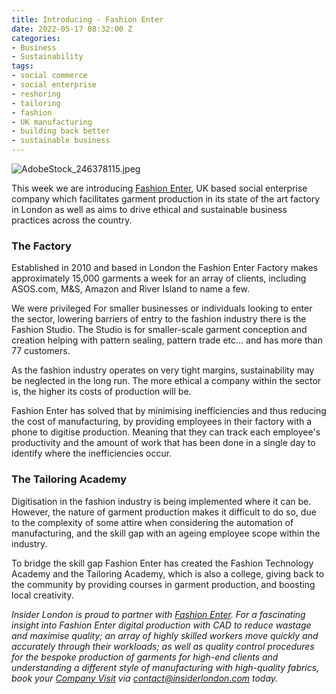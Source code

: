 ```yaml
---
title: Introducing - Fashion Enter
date: 2022-05-17 08:32:00 Z
categories:
- Business
- Sustainability
tags:
- social commerce
- social enterprise
- reshoring
- tailoring
- fashion
- UK manufacturing
- building back better
- sustainable business
---
```


![AdobeStock_246378115.jpeg](/uploads/AdobeStock_246378115.jpeg)


This week we are introducing [Fashion Enter](https://www.fashion-enter.com/), UK based social enterprise company which facilitates garment production in its state of the art factory in London as well as aims to drive ethical and sustainable business practices across the country.

### The Factory

Established in 2010 and based in London the Fashion Enter Factory makes approximately 15,000 garments a week for an array of clients, including ASOS.com, M&S, Amazon and River Island to name a few.

We were privileged 
For smaller businesses or individuals looking to enter the sector, lowering barriers of entry to the fashion industry there is the Fashion Studio. The Studio is for smaller-scale garment conception and creation helping with pattern sealing, pattern trade etc… and has more than 77 customers.

As the fashion industry operates on very tight margins, sustainability may be neglected in the long run. The more ethical a company within the sector is, the higher its costs of production will be.

Fashion Enter has solved that by minimising inefficiencies and thus reducing the cost of manufacturing, by providing employees in their factory with a phone to digitise production. Meaning that they can track each employee's productivity and the amount of work that has been done in a single day to identify where the inefficiencies occur. 


### The Tailoring Academy

Digitisation in the fashion industry is being implemented where it can be. However, the nature of garment production makes it difficult to do so, due to the complexity of some attire when considering the automation of manufacturing, and the skill gap with an ageing employee scope within the industry. 

To bridge the skill gap Fashion Enter has created the Fashion Technology Academy and the Tailoring Academy, which is also a college, giving back to the community by providing courses in garment production, and boosting local creativity.



*Insider London is proud to partner with [Fashion Enter](https://www.fashion-enter.com/). 
For a fascinating insight into Fashion Enter digital production with CAD to reduce wastage and maximise quality; an array of highly skilled workers move quickly and accurately through their workloads; as well as quality control procedures for the bespoke production of garments for high-end clients and understanding a different style of manufacturing with high-quality fabrics, book your [Company Visit](https://www.insiderlondon.com/london/company-visits/) via <a href="mailto:contact@insiderlondon.com">contact@insiderlondon.com</a> today.*
 

